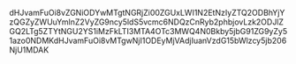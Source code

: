 dHJvamFuOi8vZGNiODYwMTgtNGRjZi00ZGUxLWI1N2EtNzIyZTQ2ODBhYjYzQGZyZWUuYmlnZ2VyZG9ncy5ldS5vcmc6NDQzCnRyb2phbjovLzk2ODJlZGQ2LTg5ZTYtNGU2YS1iMzFkLTI3MTA4OTc3MWQ4N0Bkby5jbG91ZG9yZy51azo0NDMKdHJvamFuOi8vMTgwNjI1ODEyMjVAdjIuanVzdG15bWlzcy5jb206NjU1MDAK